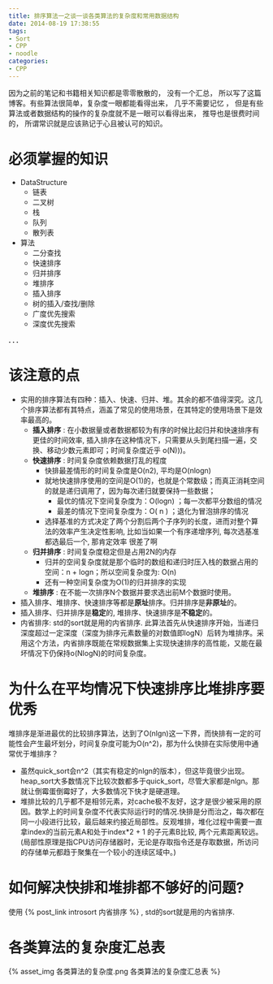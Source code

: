 ```yaml
---
title: 排序算法一之谈一谈各类算法的复杂度和常用数据结构
date: 2014-08-19 17:38:55
tags:
- Sort
- CPP
- noodle
categories:
- CPP
---
```


因为之前的笔记和书籍相关知识都是零零散散的， 没有一个汇总， 所以写了这篇博客。有些算法很简单，复杂度一眼都能看得出来， 几乎不需要记忆 ， 但是有些算法或者数据结构的操作的复杂度就不是一眼可以看得出来， 推导也是很费时间的， 所谓常识就是应该熟记于心且被认可的知识。




# 必须掌握的知识

- DataStructure
    - 链表
    - 二叉树
    - 栈
    - 队列
    - 散列表
- 算法
    - 二分查找
    - 快速排序
    - 归并排序
    - 堆排序
    - 插入排序
    - 树的插入/查找/删除
    - 广度优先搜索
    - 深度优先搜索


**. . .**<!-- more -->


# 该注意的点

- 实用的排序算法有四种：插入、快速、归并、堆。其余的都不值得深究。这几个排序算法都有其特点，涵盖了常见的使用场景，在其特定的使用场景下是效率最高的。
    - **插入排序** : 在小数据量或者数据都较为有序的时候比起归并和快速排序有更佳的时间效率, 插入排序在这种情况下，只需要从头到尾扫描一遍，交换、移动少数元素即可；时间复杂度近乎 o(N)))。
    - **快速排序** : 时间复杂度依赖数据打乱的程度
        - 快排最差情形的时间复杂度是O(n2), 平均是O(nlogn)
        - 就地快速排序使用的空间是O(1)的，也就是个常数级；而真正消耗空间的就是递归调用了，因为每次递归就要保持一些数据；
            - 最优的情况下空间复杂度为：O(logn) ；每一次都平分数组的情况
            - 最差的情况下空间复杂度为：O( n ) ；退化为冒泡排序的情况
        - 选择基准的方式决定了两个分割后两个子序列的长度，进而对整个算法的效率产生决定性影响, 比如当如果一个有序递增序列, 每次选基准都选最后一个, 那肯定效率 很差了啊
    - **归并排序** : 时间复杂度稳定但是占用2N的内存
        - 归并的空间复杂度就是那个临时的数组和递归时压入栈的数据占用的空间：n + logn；所以空间复杂度为: O(n)
        - 还有一种空间复杂度为O(1)的归并排序的实现
    - **堆排序** : 在不能一次排序N个数据并要求选出前M个数据时使用。
- 插入排序、堆排序、快速排序等都是**原址**排序。归并排序是**非原址**的。
- 插入排序、归并排序是**稳定**的, 堆排序、快速排序是**不稳定**的。
- 内省排序: std的sort就是用的内省排序. 此算法首先从快速排序开始，当递归深度超过一定深度（深度为排序元素数量的对数值即logN）后转为堆排序。采用这个方法，内省排序既能在常规数据集上实现快速排序的高性能，又能在最坏情况下仍保持o(NlogN)的时间复杂度。


# 为什么在平均情况下快速排序比堆排序要优秀

堆排序是渐进最优的比较排序算法，达到了O(nlgn)这一下界，而快排有一定的可能性会产生最坏划分，时间复杂度可能为O(n^2)，那为什么快排在实际使用中通常优于堆排序？

- 虽然quick_sort会n^2（其实有稳定的nlgn的版本），但这毕竟很少出现。heap_sort大多数情况下比较次数都多于quick_sort，尽管大家都是nlgn。那就让倒霉蛋倒霉好了，大多数情况下快才是硬道理。
- 堆排比较的几乎都不是相邻元素，对cache极不友好，这才是很少被采用的原因。数学上的时间复杂度不代表实际运行时的情况.快排是分而治之，每次都在同一小段进行比较，最后越来约接近局部性。反观堆排，堆化过程中需要一直拿index的当前元素A和处于index*2 + 1 的子元素B比较, 两个元素距离较远。(局部性原理是指CPU访问存储器时，无论是存取指令还是存取数据，所访问的存储单元都趋于聚集在一个较小的连续区域中。)


# 如何解决快排和堆排都不够好的问题?

使用 {% post_link introsort 内省排序 %} , std的sort就是用的内省排序.



# 各类算法的复杂度汇总表

{% asset_img 各类算法的复杂度.png 各类算法的复杂度汇总表 %}

